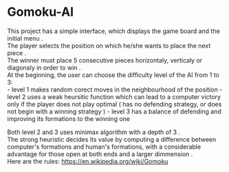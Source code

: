 # Gomoku-AI

  This project has a simple interface, which displays the game board and the initial menu . <br>
  The player selects the position on which he/she wants to place the next piece . <br>
  The winner must place 5 consecutive pieces horizontaly, verticaly or diagonaly in order to win . <br>
  At the beginning, the user can choose the difficulty level of the AI from 1 to 3:<br>
    - level 1 makes random corect moves in the neighbourhood of the position 
    - level 2 uses a weak heursitic function which can lead to a computer victory only if the player 
      does not play optimal ( has no defending strategy, or does not begin with a winning strategy ) 
    - level 3 has a balance of defending and improving its formations to the winning one
  
  Both level 2 and 3 uses minimax algorithm with a depth of 3 .<br>
  The strong heuristic decides its value by computing a difference between computer's formations and human's formations, 
with a considerable advantage for those open at both ends and a larger dimmension . <br>
Here are the rules: https://en.wikipedia.org/wiki/Gomoku

